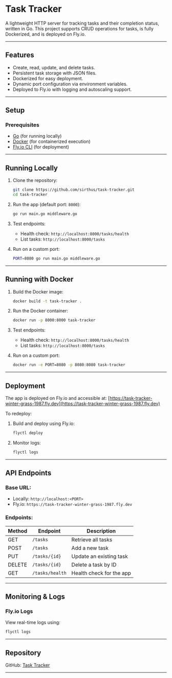 # Task Tracker

A lightweight HTTP server for tracking tasks and their completion status, written in Go. This project supports CRUD operations for tasks, is fully Dockerized, and is deployed on Fly.io.

---

## Features
- Create, read, update, and delete tasks.
- Persistent task storage with JSON files.
- Dockerized for easy deployment.
- Dynamic port configuration via environment variables.
- Deployed to Fly.io with logging and autoscaling support.

---

## Setup

### Prerequisites
- [Go](https://golang.org/doc/install) (for running locally)
- [Docker](https://www.docker.com/) (for containerized execution)
- [Fly.io CLI](https://fly.io/docs/getting-started/installing-flyctl/) (for deployment)

---

## Running Locally

1. Clone the repository:
   ```bash
   git clone https://github.com/sirthus/task-tracker.git
   cd task-tracker
   ```

2. Run the app (default port: `8000`):
   ```bash
   go run main.go middleware.go
   ```

3. Test endpoints:
   - Health check: `http://localhost:8000/tasks/health`
   - List tasks: `http://localhost:8000/tasks`

4. Run on a custom port:
   ```bash
   PORT=8080 go run main.go middleware.go
   ```

---

## Running with Docker

1. Build the Docker image:
   ```bash
   docker build -t task-tracker .
   ```

2. Run the Docker container:
   ```bash
   docker run -p 8000:8000 task-tracker
   ```

3. Test endpoints:
   - Health check: `http://localhost:8000/tasks/health`
   - List tasks: `http://localhost:8000/tasks`

4. Run on a custom port:
   ```bash
   docker run -e PORT=8080 -p 8080:8080 task-tracker
   ```

---

## Deployment

The app is deployed on Fly.io and accessible at:
[https://task-tracker-winter-grass-1987.fly.dev](https://task-tracker-winter-grass-1987.fly.dev)

To redeploy:
1. Build and deploy using Fly.io:
   ```bash
   flyctl deploy
   ```

2. Monitor logs:
   ```bash
   flyctl logs
   ```

---

## API Endpoints

### Base URL:
- Locally: `http://localhost:<PORT>`
- Fly.io: `https://task-tracker-winter-grass-1987.fly.dev`

### Endpoints:
| Method | Endpoint              | Description                   |
|--------|-----------------------|-------------------------------|
| GET    | `/tasks`             | Retrieve all tasks            |
| POST   | `/tasks`             | Add a new task                |
| PUT    | `/tasks/{id}`        | Update an existing task       |
| DELETE | `/tasks/{id}`        | Delete a task by ID           |
| GET    | `/tasks/health`      | Health check for the app      |

---

## Monitoring & Logs

### Fly.io Logs
View real-time logs using:
```bash
flyctl logs
```

---

## Repository

GitHub: [Task Tracker](https://github.com/sirthus/task-tracker)

---
